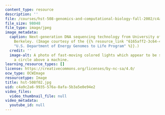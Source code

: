 ```yaml
---
content_type: resource
description: ''
file: /courses/hst-508-genomics-and-computational-biology-fall-2002/c4a9c2a69935576a8afa5b3a5e0e94e2_hst-508f02.jpg
file_size: 98048
file_type: image/jpeg
image_metadata:
  caption: Next-generation DNA sequencing technology from University of California,
    Berkeley. (Image courtesy of the {{% resource_link "6165aff2-3c64-4165-a1ad-c92ca07a9906"
    "U.S. Department of Energy Genomes to Life Program" %}}.)
  credit: ''
  image-alt: A photo of fast-moving colored lights which appear to be spinning in
    a circle above a machine.
learning_resource_types: []
license: https://creativecommons.org/licenses/by-nc-sa/4.0/
ocw_type: OCWImage
resourcetype: Image
title: hst-508f02.jpg
uid: c4a9c2a6-9935-576a-8afa-5b3a5e0e94e2
video_files:
  video_thumbnail_file: null
video_metadata:
  youtube_id: null
---
```

